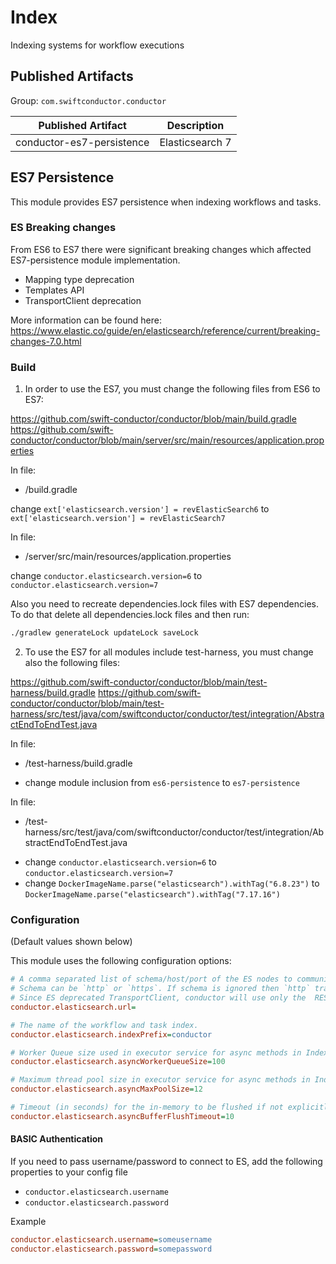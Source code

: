 # Index

Indexing systems for workflow executions

## Published Artifacts

Group: `com.swiftconductor.conductor`

| Published Artifact        | Description     |
| ------------------------- | --------------- |
| conductor-es7-persistence | Elasticsearch 7 |

## ES7 Persistence

This module provides ES7 persistence when indexing workflows and tasks.

### ES Breaking changes

From ES6 to ES7 there were significant breaking changes which affected ES7-persistence module implementation.

- Mapping type deprecation
- Templates API
- TransportClient deprecation

More information can be found here: https://www.elastic.co/guide/en/elasticsearch/reference/current/breaking-changes-7.0.html
### Build

1. In order to use the ES7, you must change the following files from ES6 to ES7:

https://github.com/swift-conductor/conductor/blob/main/build.gradle
https://github.com/swift-conductor/conductor/blob/main/server/src/main/resources/application.properties

In file:

- /build.gradle

change `ext['elasticsearch.version'] = revElasticSearch6` to `ext['elasticsearch.version'] = revElasticSearch7`

In file:

- /server/src/main/resources/application.properties

change `conductor.elasticsearch.version=6` to `conductor.elasticsearch.version=7`

Also you need to recreate dependencies.lock files with ES7 dependencies. To do that delete all dependencies.lock files and then run:

```sh
./gradlew generateLock updateLock saveLock
```

2. To use the ES7 for all modules include test-harness, you must change also the following files:

https://github.com/swift-conductor/conductor/blob/main/test-harness/build.gradle
https://github.com/swift-conductor/conductor/blob/main/test-harness/src/test/java/com/swiftconductor/conductor/test/integration/AbstractEndToEndTest.java

In file:

- /test-harness/build.gradle

* change module inclusion from `es6-persistence` to `es7-persistence`

In file:

- /test-harness/src/test/java/com/swiftconductor/conductor/test/integration/AbstractEndToEndTest.java

* change `conductor.elasticsearch.version=6` to `conductor.elasticsearch.version=7`
* change `DockerImageName.parse("elasticsearch").withTag("6.8.23")` to `DockerImageName.parse("elasticsearch").withTag("7.17.16")`

### Configuration

(Default values shown below)

This module uses the following configuration options:

```ini
# A comma separated list of schema/host/port of the ES nodes to communicate with.
# Schema can be `http` or `https`. If schema is ignored then `http` transport will be used;
# Since ES deprecated TransportClient, conductor will use only the  REST transport protocol.
conductor.elasticsearch.url=

# The name of the workflow and task index.
conductor.elasticsearch.indexPrefix=conductor

# Worker Queue size used in executor service for async methods in IndexDao.
conductor.elasticsearch.asyncWorkerQueueSize=100

# Maximum thread pool size in executor service for async methods in IndexDao
conductor.elasticsearch.asyncMaxPoolSize=12

# Timeout (in seconds) for the in-memory to be flushed if not explicitly indexed
conductor.elasticsearch.asyncBufferFlushTimeout=10
```

#### BASIC Authentication

If you need to pass username/password to connect to ES, add the following properties to your config file

- `conductor.elasticsearch.username`
- `conductor.elasticsearch.password`

Example

```ini
conductor.elasticsearch.username=someusername
conductor.elasticsearch.password=somepassword
```
